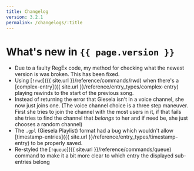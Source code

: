 ```yaml
---
title: Changelog
version: 3.2.1
permalink: /changelogs/:title
---
```


# What's new in `{{ page.version }}`

- Due to a faulty RegEx code, my method for checking what the newest version is was broken. This has been fixed.
- Using [`!rwd`]({{ site.url }}/reference/commands/rwd) when there's a [complex-entry]({{ site.url }}/reference/entry_types/complex-entry) playing rewinds to the start of the previous song.
- Instead of returning the error that Giesela isn't in a voice channel, she now just joins one. (The voice channel choice is a three step maneuver. First she tries to join the channel with the most users in it, if that fails she tries to find the channel that *belongs* to her and if need be, she just chooses a random channel)
- The `.gpl` (Giesela Playlist) format had a bug which wouldn't allow [timestamp-entries]({{ site.url }}/reference/entry_types/timestamp-entry) to be properly saved.
- Re-styled the [`!queue`]({{ site.url }}/reference/commands/queue) command to make it a bit more clear to which entry the displayed sub-entries belong
